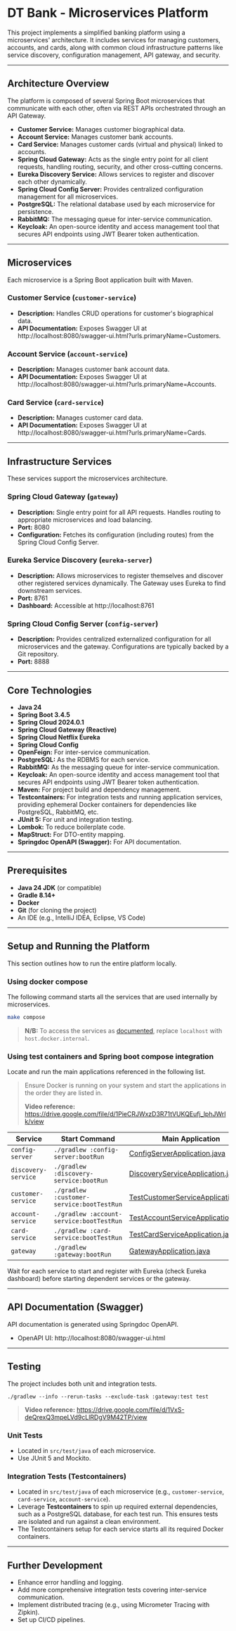 # DT Bank - Microservices Platform

This project implements a simplified banking platform using a microservices' architecture.
It includes services for managing customers, accounts, and cards, along with common cloud
infrastructure patterns like service discovery, configuration management, API gateway, and
security.

---

## Architecture Overview

The platform is composed of several Spring Boot microservices that communicate with each other, often via REST APIs
orchestrated through an API Gateway.

* **Customer Service:** Manages customer biographical data.
* **Account Service:** Manages customer bank accounts.
* **Card Service:** Manages customer cards (virtual and physical) linked to accounts.
* **Spring Cloud Gateway:** Acts as the single entry point for all client requests, handling routing, security, and
  other cross-cutting concerns.
* **Eureka Discovery Service:** Allows services to register and discover each other dynamically.
* **Spring Cloud Config Server:** Provides centralized configuration management for all microservices.
* **PostgreSQL:** The relational database used by each microservice for persistence.
* **RabbitMQ:** The messaging queue for inter-service communication.
* **Keycloak:** An open-source identity and access management tool that secures API endpoints using JWT Bearer token
  authentication.

---

## Microservices

Each microservice is a Spring Boot application built with Maven.

### Customer Service (`customer-service`)

* **Description:** Handles CRUD operations for customer's biographical data.
* **API Documentation:** Exposes Swagger UI at http://localhost:8080/swagger-ui.html?urls.primaryName=Customers.

### Account Service (`account-service`)

* **Description:** Manages customer bank account data.
* **API Documentation:** Exposes Swagger UI at http://localhost:8080/swagger-ui.html?urls.primaryName=Accounts.

### Card Service (`card-service`)

* **Description:** Manages customer card data.
* **API Documentation:** Exposes Swagger UI at http://localhost:8080/swagger-ui.html?urls.primaryName=Cards.

---

## Infrastructure Services

These services support the microservices architecture.

### Spring Cloud Gateway (`gateway`)

* **Description:** Single entry point for all API requests. Handles routing to appropriate microservices and load
  balancing.
* **Port:** 8080
* **Configuration:** Fetches its configuration (including routes) from the Spring Cloud Config Server.

### Eureka Service Discovery (`eureka-server`)

* **Description:** Allows microservices to register themselves and discover other registered services dynamically.
  The Gateway uses Eureka to find downstream services.
* **Port:** 8761
* **Dashboard:** Accessible at http://localhost:8761

### Spring Cloud Config Server (`config-server`)

* **Description:** Provides centralized externalized configuration for all microservices and the gateway. Configurations
  are typically backed by a Git repository.
* **Port:** 8888

---

## Core Technologies

* **Java 24**
* **Spring Boot 3.4.5**
* **Spring Cloud 2024.0.1**
* **Spring Cloud Gateway (Reactive)**
* **Spring Cloud Netflix Eureka**
* **Spring Cloud Config**
* **OpenFeign:** For inter-service communication.
* **PostgreSQL:** As the RDBMS for each service.
* **RabbitMQ:** As the messaging queue for inter-service communication.
* **Keycloak:** An open-source identity and access management tool that secures API endpoints using JWT Bearer token
  authentication.
* **Maven:** For project build and dependency management.
* **Testcontainers:** For integration tests and running application services, providing ephemeral Docker containers for
  dependencies like PostgreSQL, RabbitMQ, etc.
* **JUnit 5:** For unit and integration testing.
* **Lombok:** To reduce boilerplate code.
* **MapStruct:** For DTO-entity mapping.
* **Springdoc OpenAPI (Swagger):** For API documentation.

---

## Prerequisites

* **Java 24 JDK** (or compatible)
* **Gradle 8.14+**
* **Docker**
* **Git** (for cloning the project)
* An IDE (e.g., IntelliJ IDEA, Eclipse, VS Code)

---

## Setup and Running the Platform

This section outlines how to run the entire platform locally.

### Using docker compose

The following command starts all the services that are used internally by microservices.

```bash
make compose
```

> **N/B:** To access the services as [documented](#api-documentation-swagger), replace `localhost` with
`host.docker.internal`.

### Using test containers and Spring boot compose integration

Locate and run the main applications referenced in the following list.

> Ensure Docker is running on your system and start the applications in the order they are listed in.
>
> **Video reference:** https://drive.google.com/file/d/1PieCRJWxzD3R71tVUKQEufj_lphJWrlk/view

| Service             | Start Command                             | Main Application                                                                                                                        |
|---------------------|-------------------------------------------|-----------------------------------------------------------------------------------------------------------------------------------------|
| `config-server`     | `./gradlew :config-server:bootRun`        | [ConfigServerApplication.java](config-server/src/main/java/com/github/ajharry69/config/server/ConfigServerApplication.java)             |
| `discovery-service` | `./gradlew :discovery-service:bootRun`    | [DiscoveryServiceApplication.java](discovery-service/src/main/java/com/github/ajharry69/discovery/DiscoveryServiceApplication.java)     |
| `customer-service`  | `./gradlew :customer-service:bootTestRun` | [TestCustomerServiceApplication.java](customer-service/src/test/java/com/github/ajharry69/customer/TestCustomerServiceApplication.java) |
| `account-service`   | `./gradlew :account-service:bootTestRun`  | [TestAccountServiceApplication.java](account-service/src/test/java/com/github/ajharry69/account/TestAccountServiceApplication.java)     |
| `card-service`      | `./gradlew :card-service:bootTestRun`     | [TestCardServiceApplication.java](card-service/src/test/java/com/github/ajharry69/card/TestCardServiceApplication.java)                 |
| `gateway`           | `./gradlew :gateway:bootRun`              | [GatewayApplication.java](gateway/src/main/java/com/github/ajharry69/gateway/GatewayApplication.java)                                   |

Wait for each service to start and register with Eureka (check Eureka dashboard) before starting dependent services or
the gateway.

---

## API Documentation (Swagger)

API documentation is generated using Springdoc OpenAPI.

* OpenAPI UI: http://localhost:8080/swagger-ui.html

---

## Testing

The project includes both unit and integration tests.

`./gradlew --info --rerun-tasks --exclude-task :gateway:test test`

> **Video reference:** https://drive.google.com/file/d/1VxS-deQrexQ3mpeLVd9cLlRDgV9M42TP/view

### Unit Tests

* Located in `src/test/java` of each microservice.
* Use JUnit 5 and Mockito.

### Integration Tests (Testcontainers)

* Located in `src/test/java` of each microservice (e.g., `customer-service`, `card-service`, `account-service`).
* Leverage **Testcontainers** to spin up required external dependencies, such as a PostgreSQL database, for each test
  run.
  This ensures tests are isolated and run against a clean environment.
* The Testcontainers setup for each service starts all its required Docker containers.

---

## Further Development

* Enhance error handling and logging.
* Add more comprehensive integration tests covering inter-service communication.
* Implement distributed tracing (e.g., using Micrometer Tracing with Zipkin).
* Set up CI/CD pipelines.

